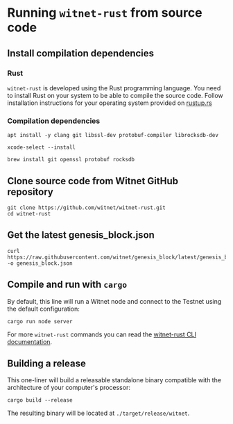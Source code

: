 # Running `witnet-rust` from source code

## Install compilation dependencies

### Rust 

`witnet-rust` is developed using the Rust programming language.
You need to install Rust on your system to be able to compile the source code.
Follow installation instructions for your operating system provided on [rustup.rs][rustup]

### Compilation dependencies

```console tab="GNU/Linux (apt)"
apt install -y clang git libssl-dev protobuf-compiler librocksdb-dev
```

```console tab="macOS"
xcode-select --install

brew install git openssl protobuf rocksdb
```

## Clone source code from Witnet GitHub repository

```console tab="HTTPS"
git clone https://github.com/witnet/witnet-rust.git
cd witnet-rust
```

## Get the latest genesis_block.json

```console
curl https://raw.githubusercontent.com/witnet/genesis_block/latest/genesis_block.json -o genesis_block.json
```

## Compile and run with `cargo`

By default, this line will run a Witnet node and connect to the Testnet using the default configuration:

```console
cargo run node server
```

For more `witnet-rust` commands you can read the [witnet-rust CLI documentation][CLI].

## Building a release

This one-liner will build a releasable standalone binary compatible with the architecture of your computer's processor:

```console
cargo build --release
```

The resulting binary will be located at `./target/release/witnet`.

[rustup]: https://rustup.rs/
[CLI]: /node-operators/cli

